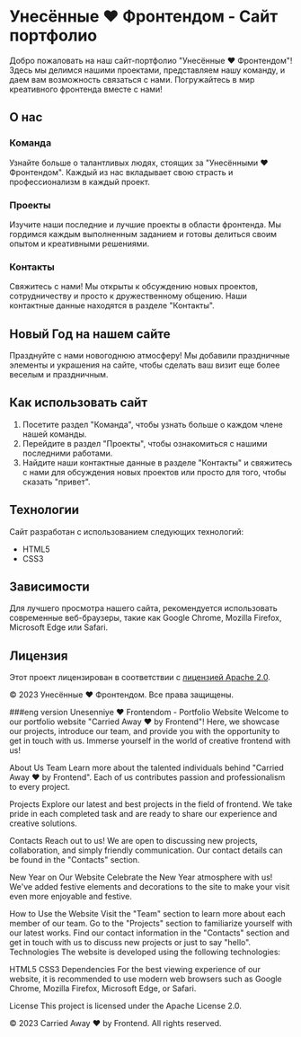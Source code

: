 # Унесённые ❤️ Фронтендом - Сайт портфолио

Добро пожаловать на наш сайт-портфолио "Унесённые ❤️ Фронтендом"! Здесь мы делимся нашими проектами, представляем нашу команду, и даем вам возможность связаться с нами. Погружайтесь в мир креативного фронтенда вместе с нами!

## О нас

### Команда
Узнайте больше о талантливых людях, стоящих за "Унесёнными ❤️ Фронтендом". Каждый из нас вкладывает свою страсть и профессионализм в каждый проект.

### Проекты
Изучите наши последние и лучшие проекты в области фронтенда. Мы гордимся каждым выполненным заданием и готовы делиться своим опытом и креативными решениями.

### Контакты
Свяжитесь с нами! Мы открыты к обсуждению новых проектов, сотрудничеству и просто к дружественному общению. Наши контактные данные находятся в разделе "Контакты".

## Новый Год на нашем сайте
Празднуйте с нами новогоднюю атмосферу! Мы добавили праздничные элементы и украшения на сайте, чтобы сделать ваш визит еще более веселым и праздничным.

## Как использовать сайт

1. Посетите раздел "Команда", чтобы узнать больше о каждом члене нашей команды.
2. Перейдите в раздел "Проекты", чтобы ознакомиться с нашими последними работами.
3. Найдите наши контактные данные в разделе "Контакты" и свяжитесь с нами для обсуждения новых проектов или просто для того, чтобы сказать "привет".

## Технологии

Сайт разработан с использованием следующих технологий:

- HTML5
- CSS3

## Зависимости

Для лучшего просмотра нашего сайта, рекомендуется использовать современные веб-браузеры, такие как Google Chrome, Mozilla Firefox, Microsoft Edge или Safari.

## Лицензия

Этот проект лицензирован в соответствии с [лицензией Apache 2.0](https://www.apache.org/licenses/LICENSE-2.0).

© 2023 Унесённые ❤️ Фронтендом. Все права защищены.



###eng version
Unesenniye ❤️ Frontendom - Portfolio Website
Welcome to our portfolio website "Carried Away ❤️ by Frontend"! Here, we showcase our projects, introduce our team, and provide you with the opportunity to get in touch with us. Immerse yourself in the world of creative frontend with us!

About Us
Team
Learn more about the talented individuals behind "Carried Away ❤️ by Frontend". Each of us contributes passion and professionalism to every project.

Projects
Explore our latest and best projects in the field of frontend. We take pride in each completed task and are ready to share our experience and creative solutions.

Contacts
Reach out to us! We are open to discussing new projects, collaboration, and simply friendly communication. Our contact details can be found in the "Contacts" section.

New Year on Our Website
Celebrate the New Year atmosphere with us! We've added festive elements and decorations to the site to make your visit even more enjoyable and festive.

How to Use the Website
Visit the "Team" section to learn more about each member of our team.
Go to the "Projects" section to familiarize yourself with our latest works.
Find our contact information in the "Contacts" section and get in touch with us to discuss new projects or just to say "hello".
Technologies
The website is developed using the following technologies:

HTML5
CSS3
Dependencies
For the best viewing experience of our website, it is recommended to use modern web browsers such as Google Chrome, Mozilla Firefox, Microsoft Edge, or Safari.

License
This project is licensed under the Apache License 2.0.

© 2023 Carried Away ❤️ by Frontend. All rights reserved.
